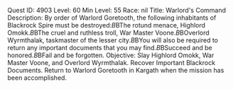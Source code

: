 Quest ID: 4903
Level: 60
Min Level: 55
Race: nil
Title: Warlord's Command
Description: By order of Warlord Goretooth, the following inhabitants of Blackrock Spire must be destroyed:$B$BThe rotund menace, Highlord Omokk.$B$BThe cruel and ruthless troll, War Master Voone.$B$BOverlord Wyrmthalak, taskmaster of the lesser city.$B$BYou will also be required to return any important documents that you may find.$B$BSucceed and be honored.$B$BFail and be forgotten.
Objective: Slay Highlord Omokk, War Master Voone, and Overlord Wyrmthalak. Recover Important Blackrock Documents. Return to Warlord Goretooth in Kargath when the mission has been accomplished.
